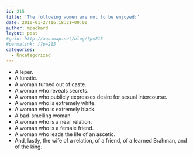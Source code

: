 ```yaml
---
id: 215
title: 'The following women are not to be enjoyed:'
date: 2010-01-27T16:18:21+00:00
author: mpackard
layout: post
#guid: http://aquamap.net/blog/?p=215
#permalink: /?p=215
categories:
  - Uncategorized
---
```

  * A leper.
  * A lunatic.
  * A woman turned out of caste.
  * A woman who reveals secrets.
  * A woman who publicly expresses desire for sexual intercourse.
  * A woman who is extremely white.
  * A woman who is extremely black.
  * A bad-smelling woman.
  * A woman who is a near relation.
  * A woman who is a female friend.
  * A woman who leads the life of an ascetic.
  * And, lastly, the wife of a relation, of a friend, of a learned Brahman, and of the king.
